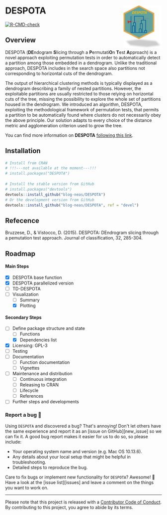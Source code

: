 # DESPOTA <img src="man/img/logoDespota.png" align="right" height="138.5" />

<!-- badger source: https://github.com/GuangchuangYu/badger -->
<!-- badges: start -->
<!-- [![CRAN status](https://www.r-pkg.org/badges/version/DESPOTA?color=orange)](https://cran.r-project.org/package=DESPOTA) -->
[![R-CMD-check](https://github.com/blog-neas/DESPOTA/actions/workflows/check-standard.yaml/badge.svg)](https://github.com/blog-neas/DESPOTA/actions/workflows/check-standard.yaml)
<!-- [![](https://img.shields.io/badge/lifecycle-experimental-orange.svg)](https://lifecycle.r-lib.org/articles/stages.html#experimental)
[![Project Status: Active - The project is being actively developed](https://www.repostatus.org/badges/latest/active.svg)](https://www.repostatus.org/#active)
[![codecov](https://codecov.io/gh/blog-neas/DESPOTA/branch/main/graph/badge.svg?token=0XHCFZZYN8)](https://codecov.io/gh/blog-neas/DESPOTA) 
[![License: GPL-3](https://img.shields.io/badge/license-GPL--3-blue.svg)](https://cran.r-project.org/web/licenses/GPL-3) -->
<!-- badges: end -->


## Overview
DESPOTA (**DE**ndogram **S**licing through a **P**ermutati**O**n **T**est **A**pproach) is a novel approach exploiting permutation tests in order to automatically detect a partition among those embedded in a dendrogram. Unlike the traditional approach, DESPOTA includes in the search space also partitions not corresponding to horizontal cuts of the dendrogram.

The output of hierarchical clustering methods is typically displayed as a dendrogram describing a family of nested partitions. However, the exploitable partitions are usually restricted to those relying on horizontal cuts of the tree, missing the possibility to explore the whole set of partitions housed in the dendrogram. We introduced an algorithm, DESPOTA, exploiting the methodological framework of permutation tests, that permits a partition to be automatically found where clusters do not necessarily obey the above principle. Our solution adapts to every choice of the distance metric and agglomeration criterion used to grow the tree.

You can find more information on **DESPOTA** [following this link](http://domenicovistocco.it/en/dv-blog/despota-page/).


## Installation

``` r
# Install from CRAN 
# !!!---not available at the moment---!!!
# install.packages("DESPOTA")

# Install the stable version from GitHub
# install.packages("devtools")
devtools::install_github("blog-neas/DESPOTA")
# Or the development version from GitHub 
devtools::install_github("blog-neas/DESPOTA", ref = "devel")
```

## Refecence

Bruzzese, D., & Vistocco, D. (2015). DESPOTA: DEndrogram slicing through a pemutation test approach. Journal of classification, 32, 285-304.


## Roadmap

#### Main Steps

- [x] DESPOTA base function
- [x] DESPOTA parallelized version
- [ ] TD-DESPOTA
- [ ] Visualization
	- [ ] Summary
	- [x] Plotting

#### Secondary Steps

- [ ] Define package structure and state
	- [ ] Functions
	- [x] Dependencies list
- [x] Licensing: GPL-3
- [ ] Testing
- [ ] Documentation
	- [ ] Function documentation
	- [ ] Vignettes
- [ ] Maintenance and distribution
	- [ ] Continuous integration
	- [ ] Releasing to CRAN
	- [ ] Lifecycle
	- [ ] References
- [ ] Further steps and developments

### Report a bug 🐛

Using `DESPOTA` and discovered a bug? That's annoying! Don't let others have the same experience and report it as an [issue on GitHub][new_issue] so we can fix it. A good bug report makes it easier for us to do so, so please include:

* Your operating system name and version (e.g. Mac OS 10.13.6).
* Any details about your local setup that might be helpful in troubleshooting.
* Detailed steps to reproduce the bug.

Care to fix bugs or implement new functionality for `DESPOTA`? Awesome! 👏 Have a look at the [issue list][issues] and leave a comment on the things you want to work on.


--------------------------------------------------------------------------------------------------------------------------------------------------

Please note that this project is released with a [Contributor Code of Conduct](https://www.contributor-covenant.org/version/2/1/code_of_conduct/).
By contributing to this project, you agree to abide by its terms.

